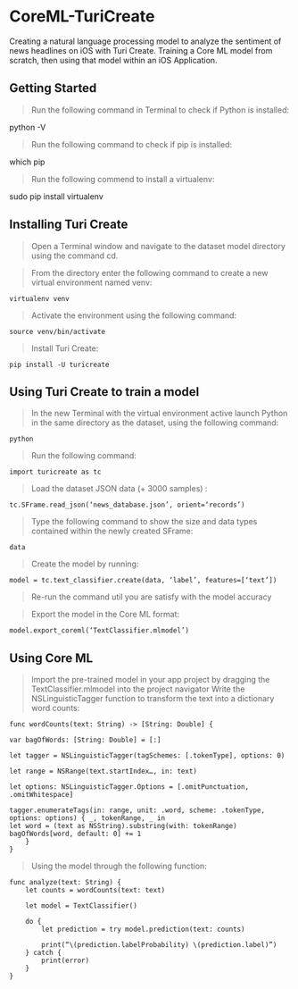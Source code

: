 # CoreML-TuriCreate
Creating a natural language processing model  to analyze the sentiment of news headlines on iOS with Turi Create. Training a Core ML model from scratch, then using that model within an iOS Application. 

## Getting Started 

> Run the following command in Terminal to check if Python is installed: 

python -V 

> Run the following command to check if pip is installed: 

which pip

> Run the following commend to install a virtualenv: 

sudo pip install virtualenv

## Installing Turi Create 

> Open a Terminal window and navigate to the dataset model directory using the command cd. 

> From the directory enter the following command to create a new virtual environment named venv:

	virtualenv venv

> Activate the environment using the following command:

	source venv/bin/activate

> Install Turi Create: 

	pip install -U turicreate 

## Using Turi Create to train a model 

> In the new Terminal with the virtual environment active launch Python in the same directory as the dataset, using the following command: 

	python

> Run the following command: 

	import turicreate as tc 

> Load the dataset JSON data (+ 3000 samples) : 

	tc.SFrame.read_json(‘news_database.json’, orient=‘records’)

> Type the following command to show the size and data types contained within the newly created SFrame:

	data

> Create the model by running: 

	model = tc.text_classifier.create(data, ‘label’, features=[‘text’])

> Re-run the command util you are satisfy with the model accuracy 

> Export the model in the Core ML format: 

	model.export_coreml(‘TextClassifier.mlmodel’)

## Using Core ML 

> Import the pre-trained model in your app project by dragging the TextClassifier.mlmodel into the project navigator 
> Write the NSLinguisticTagger function to transform the text into a dictionary word counts: 

	func wordCounts(text: String) -> [String: Double] {
	
	var bagOfWords: [String: Double] = [:]

	let tagger = NSLinguisticTagger(tagSchemes: [.tokenType], options: 0)

	let range = NSRange(text.startIndex…, in: text)

	let options: NSLinguisticTagger.Options = [.omitPunctuation, .omitWhitespace]

	tagger.enumerateTags(in: range, unit: .word, scheme: .tokenType, options: options) { _, tokenRange, _ in 
	let word = (text as NSString).substring(with: tokenRange)
	bagOfWords[word, default: 0] += 1
		}
	}

> Using the model through the following function: 

	func analyze(text: String) {
		let counts = wordCounts(text: text)

		let model = TextClassifier()

		do {
			let prediction = try model.prediction(text: counts)

			print(“\(prediction.labelProbability) \(prediction.label)”)
		} catch {
			print(error)
		}
	}

